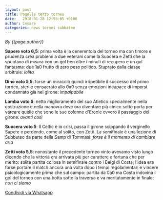 ```yaml
---
layout: post
title: Pagelle terzo torneo
date:   2018-01-28 12:50:05 +0100
author: Cesare
categories: news tornei subbateo
---
```


*By {{page.author}}*

**Sapere voto 6,5**: prima volta è la cenerentola del torneo ma con timore e prudenza crea problemi a due veterani come la Suocera e Zetti che la spuntano di misura con un gol ben oltre i minuti di recupero e un gol fantasma: due 1a0 frutto di zero peso politico. Stuprato dalla classe arbitrale: *lolita*

**Dino voto 5,5**: forse un miracolo quindi irripetibile il successo del primo torneo, sterile consacrato allo 0a0 senza emozioni incapace di imporsi condannato già nel girone: *impalpabile*

**Lomba voto 6**: netto miglioramento del suo Atletico specialmente nella costruzione e nella manovra deve ora diventare più cinico sotto porta per varcare quelle che sono le sue colonne d'Ercole ovvero il passaggio del girone: *avanti così*

**Suocera voto 5**: Il Celtic è in crisi, passa il girone scippando il verginello Sapere e perdendo, come al solito, con Zetti. La semifinale è una lezione di Subbuteo da parte della Samp di Tommasi: *forse è il momento di cambiare aria*

**Zetti voto 5,5**: nonostante il precedente torneo vinto avevamo visto lungo dicendo che la vittoria era arrivata più per carattere e fortuna che per merito: solita partita collosa in semifinale contro i Belgi di Costa; l'idea era forse portare il match ancora una volta dopo i tempi regolamentari e vincere psicologicamente prima che sul campo: partita da 0a0 ma Costa indovina il gol del torneo con una botta sotto la traversa e va meritatamente in finale: *non ci siamo*

<a href="whatsapp://send?text={{page.title}}" data-action="share/whatsapp/share">Condividi via Whatsapp</a>
